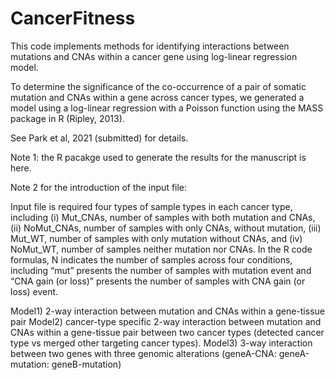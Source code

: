 # CancerFitness

This code implements methods for identifying interactions between mutations and CNAs within a cancer gene using log-linear regression model.

To determine the significance of the co-occurrence of a pair of somatic mutation and CNAs within a gene across cancer types, we generated a model using a log-linear regression with a Poisson function using the MASS package in R (Ripley, 2013). 

See Park et al, 2021 (submitted) for details.

Note 1: the R pacakge used to generate the results for the manuscript is here.

Note 2 for the introduction of the input file:

Input file is required four types of sample types in each cancer type, including (i) Mut_CNAs, number of samples with both mutation and CNAs, (ii) NoMut_CNAs, number of samples with only CNAs, without mutation, (iii) Mut_WT, number of samples with only mutation without CNAs, and (iv) NoMut_WT, number of samples neither mutation nor CNAs. In the R code formulas, N indicates the number of samples across four conditions, including “mut” presents the number of samples with mutation event and “CNA gain (or loss)” presents the number of samples with CNA gain (or loss) event. 

Model1) 2-way interaction between mutation and CNAs within a gene-tissue pair
Model2) cancer-type specific 2-way interaction between mutation and CNAs within a gene-tissue pair between two cancer types (detected cancer type vs merged other targeting cancer types).
Model3) 3-way interaction between two genes with three genomic alterations (geneA-CNA: geneA-mutation: geneB-mutation)
